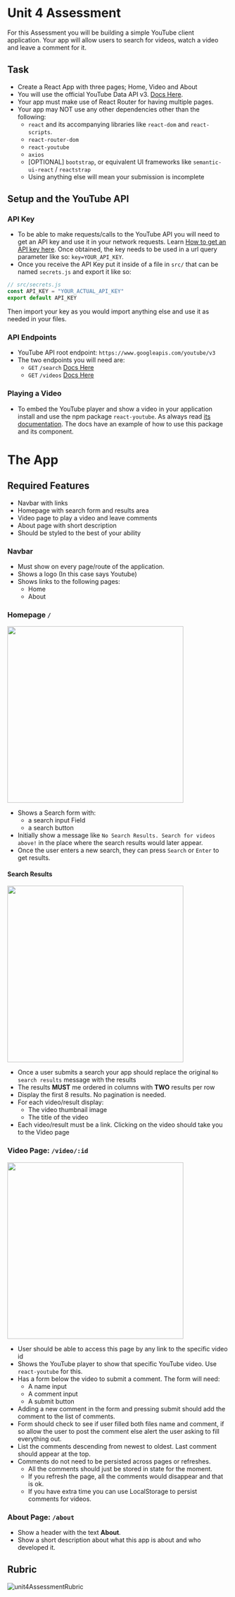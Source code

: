 # Unit 4 Assessment

For this Assessment you will be building a simple YouTube client application. Your app will allow users to search for videos, watch a video and leave a comment for it.

## Task

- Create a React App with three pages; Home, Video and About
- You will use the official YouTube Data API v3. [Docs Here](https://developers.google.com/youtube/v3/docs/).
- Your app must make use of React Router for having multiple pages. 
- Your app may NOT use any other dependencies other than the following:
  - `react` and its accompanying libraries like `react-dom` and `react-scripts`.
  - `react-router-dom`
  - `react-youtube`
  - `axios`
  - [OPTIONAL] `bootstrap`, or equivalent UI frameworks like `semantic-ui-react` / `reactstrap`
  - Using anything else will mean your submission is incomplete

## Setup and the YouTube API

### API Key
  * To be able to make requests/calls to the YouTube API you will need to get an API key and use it in your network requests. Learn [How to get an API key here](http://bit.ly/2Tx1h5d). Once obtained, the key needs to be used in a url query parameter like so: `key=YOUR_API_KEY`. 
  * Once you receive the API Key put it inside of a file in `src/` that can be named `secrets.js` and export it like so:
  ```js
  // src/secrets.js
  const API_KEY = "YOUR_ACTUAL_API_KEY"
  export default API_KEY
  ```
  Then import your key as you would import anything else and use it as needed in your files.

### API Endpoints
  * YouTube API root endpoint: `https://www.googleapis.com/youtube/v3`
  * The two endpoints you will need are:
    * `GET` `/search` [Docs Here](https://developers.google.com/youtube/v3/docs/search/list)
    * `GET` `/videos` [Docs Here](https://developers.google.com/youtube/v3/docs/videos/list)

### Playing a Video
  * To embed the YouTube player and show a video in your application install and use the npm package `react-youtube`. As always read [its documentation](https://www.npmjs.com/package/react-youtube). The docs have an example of how to use this package and its component.

# The App

## Required Features
- Navbar with links
- Homepage with search form and results area
- Video page to play a video and leave comments
- About page with short description
- Should be styled to the best of your ability

### Navbar
- Must show on every page/route of the application.
- Shows a logo (In this case says Youtube)
- Shows links to the following pages:
  - Home
  - About


### Homepage `/`

<img src='assets/home-1.png' width='400'>

- Shows a Search form with:
  - a search input Field
  - a search button
- Initially show a message like `No Search Results. Search for videos above!` in the place where the search results would later appear.
- Once the user enters a new search, they can press `Search` or `Enter` to get results. 

#### Search Results

<img src='assets/home-2.png' width='400'>

- Once a user submits a search your app should replace the original `No search results` message with the results
- The results **MUST** me ordered in columns with **TWO** results per row
- Display the first 8 results. No pagination is needed. 
- For each video/result display:
  - The video thumbnail image
  - The title of the video
- Each video/result must be a link. Clicking on the video should take you to the Video page

### Video Page: `/video/:id`

<img src='assets/video.png' width='400'>

- User should be able to access this page by any link to the specific video id
- Shows the YouTube player to show that specific YouTube video. Use `react-youtube` for this.
- Has a form below the video to submit a comment. The form will need:
  - A name input
  - A comment input
  - A submit button
- Adding a new comment in the form and pressing submit should add the comment to the list of comments.
- Form should check to see if user filled both files name and comment, if so allow the user to post the comment else alert the user asking to fill everything out.
- List the comments descending from newest to oldest. Last comment should appear at the top.
- Comments do not need to be persisted across pages or refreshes.
  - All the comments should just be stored in state for the moment.
  - If you refresh the page, all the comments would disappear and that is ok.
  - If you have extra time you can use LocalStorage to persist comments for videos.

### About Page: `/about`

- Show a header with the text **About**.
- Show a short description about what this app is about and who developed it.

## Rubric

![unit4AssessmentRubric](./assets/unit4AssessmentRubric.png)
